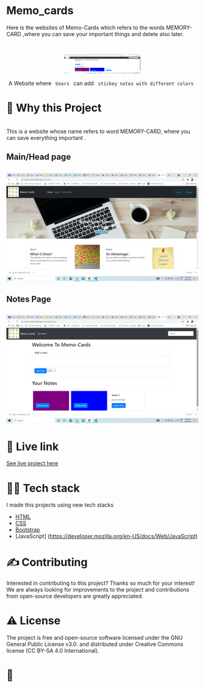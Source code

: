 # Memo_cards
Here is the websites of Memo-Cards which refers to the words MEMORY-CARD ,where you can save your important things and delete also later.
<!-- PROJECT LOGO -->
<br />
<p align="center">
  <a href="https://github.com/Bhartirana2812/Memo_cards">
    <img src=/images/notes.png" alt="Logo" width="200" height="50">
  </a>

  <p align="center">
    A Website where <code> Users </code> can add <code> stickey notes with different colors </code>
    <br />
  </p>
</p>


<!-- ABOUT THE PROJECT -->
<h1>🧐 Why this Project</h1>
<br />
This is a website whose name refers to word MEMORY-CARD, where you can save everything important .
<h2>Main/Head page<h2>
  
  ![Main/Head page](/images/MainPage.png)
<h2>Notes Page<h2>
  
   ![Notes Page](/images/Notes.png)
  
  
  
<h1>🌟 Live link</h1>
  
  [See live project here](https://memo-cards.netlify.app)
  
<h1>👨‍💻 Tech stack</h1>

I made this projects using new tech stacks
* [HTML](https://html.com/)
* [CSS](https://css-tricks.com/)
*  [Bootstrap](https://getbootstrap.com/)
 * [JavaScript] (https://developer.mozilla.org/en-US/docs/Web/JavaScript)



<h1>✍️ Contributing</h1>
Interested in contributing to this project? Thanks so much for your interest! We are always looking for improvements to the project and contributions from open-source developers are greatly appreciated.


<h1>⚠️ License</h1>
The project is free and open-source software licensed under the GNU General Public License v3.0. and distributed under Creative Commons license (CC BY-SA 4.0 International).

<br />

<h1>💛</h1>


